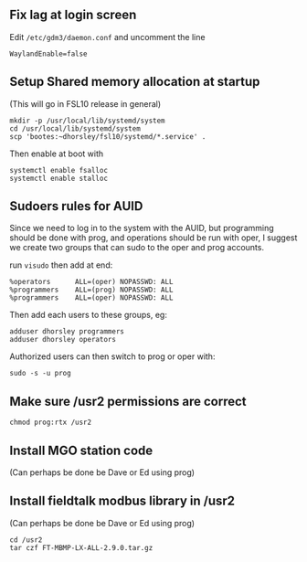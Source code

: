 ## Fix lag at login screen

Edit `/etc/gdm3/daemon.conf` and uncomment the line

    WaylandEnable=false

## Setup Shared memory allocation at startup

(This will go in FSL10 release in general)

    mkdir -p /usr/local/lib/systemd/system
    cd /usr/local/lib/systemd/system
    scp 'bootes:~dhorsley/fsl10/systemd/*.service' .

Then enable at boot with

    systemctl enable fsalloc
    systemctl enable stalloc


## Sudoers rules for AUID

Since we need to log in to the system with the AUID, but programming
should be done with prog, and operations should be run with oper,
I suggest we create two groups that can sudo to the oper and prog
accounts.

run `visudo` then add at end:

    %operators      ALL=(oper) NOPASSWD: ALL
    %programmers    ALL=(prog) NOPASSWD: ALL
    %programmers    ALL=(oper) NOPASSWD: ALL

Then add each users to these groups, eg:

    adduser dhorsley programmers
    adduser dhorsley operators

Authorized users can then switch to prog or oper with:

    sudo -s -u prog

## Make sure /usr2 permissions are correct

    chmod prog:rtx /usr2

## Install MGO station code

(Can perhaps be done be Dave or Ed using prog)

## Install fieldtalk modbus  library in /usr2

(Can perhaps be done be Dave or Ed using prog)

    cd /usr2 
    tar czf FT-MBMP-LX-ALL-2.9.0.tar.gz
